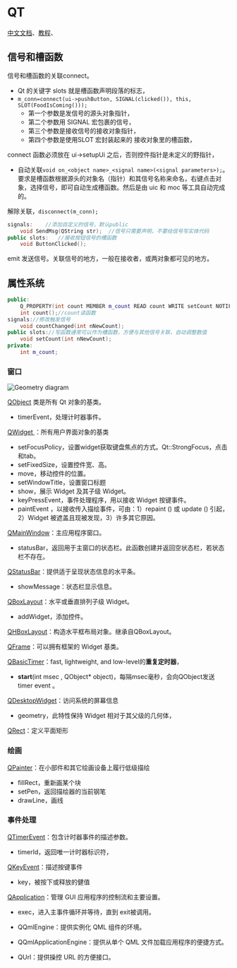 # QT

[中文文档](http://qt5.digitser.net/5.15/zh-CN/index.html)、[教程](https://qtguide.ustclug.org/)、

## 信号和槽函数

信号和槽函数的关联connect。

+ Qt 的关键字 slots 就是槽函数声明段落的标志，
+ `m_conn=connect(ui->pushButton, SIGNAL(clicked()), this, SLOT(FoodIsComing()));`
  + 第一个参数是发信号的源头对象指针，
  + 第二个参数用 SIGNAL 宏包裹的信号，
  + 第三个参数是接收信号的接收对象指针，
  + 第四个参数是使用SLOT 宏封装起来的 接收对象里的槽函数，

connect 函数必须放在 ui->setupUi 之后，否则控件指针是未定义的野指针，

+ 自动关联`void on_<object name>_<signal name>(<signal parameters>);`。要求是槽函数根据源头的对象名（指针）和其信号名称来命名，右键点击对象，选择信号，即可自动生成槽函数。然后是由 uic 和 moc 等工具自动完成的。

解除关联，`disconnect(m_conn);`

```c++
signals:    //添加自定义的信号，默认public
    void SendMsg(QString str);  //信号只需要声明，不要给信号写实体代码
public slots:   //接收按钮信号的槽函数
    void ButtonClicked();
```

emit 发送信号。关联信号的地方，一般在接收者，或两对象都可见的地方。

## 属性系统

```c++
public:
    Q_PROPERTY(int count MEMBER m_count READ count WRITE setCount NOTIFY countChanged)
    int count();//count读函数
signals://修改触发信号
	void countChanged(int nNewCount);
public slots://写函数通常可以作为槽函数，方便与其他信号关联，自动调整数值
	void setCount(int nNewCount);
private:
    int m_count;
```





### 窗口

![Geometry diagram](http://qt5.digitser.net/5.15/images/geometry.png)

[QObject](http://qt5.digitser.net/5.15/zh-CN/qobject.html) 类是所有 Qt 对象的基类。

+ timerEvent，处理计时器事件。

[QWidget ](http://qt5.digitser.net/5.15/zh-CN/qwidget.html)：所有用户界面对象的基类

+ setFocusPolicy，设置widget获取键盘焦点的方式。Qt::StrongFocus，点击和tab。
+ setFixedSize，设置控件宽、高。
+ move，移动控件的位置。
+ setWindowTitle，设置窗口标题
+ show，展示 Widget 及其子级 Widget。
+ keyPressEvent，事件处理程序，用以接收 Widget 按键事件。
+ paintEvent ，以接收传入描绘事件，可由：1）repaint () 或 update () 引起，2）Widget 被遮盖且现被发现，3）许多其它原因。

[QMainWindow](http://qt5.digitser.net/5.15/zh-CN/qmainwindow.html)：主应用程序窗口。

+ statusBar，返回用于主窗口的状态栏。此函数创建并返回空状态栏，若状态栏不存在。

[QStatusBar](http://qt5.digitser.net/5.15/zh-CN/qstatusbar.html)：提供适于呈现状态信息的水平条。

+ showMessage：状态栏显示信息。

[QBoxLayout](http://qt5.digitser.net/5.15/zh-CN/qboxlayout.html)：水平或垂直排列子级 Widget。

+ addWidget，添加控件。

[QHBoxLayout](http://qt5.digitser.net/5.15/zh-CN/qhboxlayout.html#details)：构造水平框布局对象。继承自QBoxLayout。

[QFrame](http://qt5.digitser.net/5.15/zh-CN/qframe.html)：可以拥有框架的 Widget 基类。

[QBasicTimer](http://qt5.digitser.net/5.15/zh-CN/qbasictimer.html)：fast, lightweight, and low-level的**重复定时器**，

+ **start**(int msec , QObject* object)，每隔msec毫秒，会向QObject发送 timer event 。

[QDesktopWidget](http://qt5.digitser.net/5.15/zh-CN/qdesktopwidget.html)：访问系统的屏幕信息

+ geometry，此特性保持 Widget 相对于其父级的几何体，

[QRect](http://qt5.digitser.net/5.15/zh-CN/qrect.html)：定义平面矩形

### 绘画

[QPainter](http://qt5.digitser.net/5.15/zh-CN/qpainter.html)：在小部件和其它绘画设备上履行低级描绘

+ fillRect，重新画某个块
+ setPen，返回描绘器的当前钢笔
+ drawLine，画线

### 事件处理

[QTimerEvent](http://qt5.digitser.net/5.15/zh-CN/qtimerevent.html)：包含计时器事件的描述参数。

+ timerId，返回唯一计时器标识符，

[QKeyEvent](http://qt5.digitser.net/5.15/zh-CN/qkeyevent.html)：描述按键事件

+ key，被按下或释放的健值

[QApplication](http://qt5.digitser.net/5.15/zh-CN/qapplication.html)：管理 GUI 应用程序的控制流和主要设置。

+ exec，进入主事件循环并等待，直到 exit被调用。



+ QQmlEngine：提供实例化 QML 组件的环境。
+ QQmlApplicationEngine：提供从单个 QML 文件加载应用程序的便捷方式。
+ QUrl：提供操控 URL 的方便接口。

